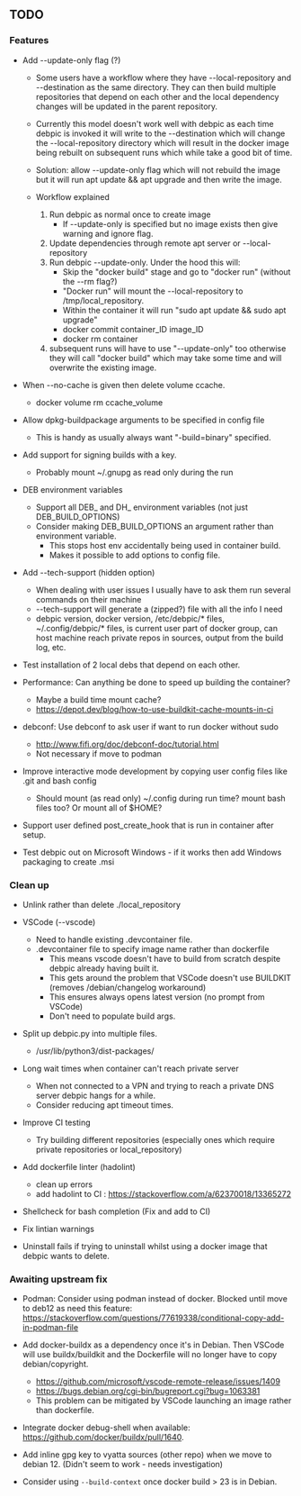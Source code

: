 ## TODO

### Features
* Add --update-only flag (?)
    * Some users have a workflow where they have --local-repository and --destination as the same directory. They can then build multiple repositories that depend on each other and the local dependency changes will be updated in the parent repository. 
    * Currently this model doesn't work well with debpic as each time debpic is invoked it will write to the --destination which will change the --local-repository directory which will result in the docker image being rebuilt on subsequent runs which while take a good bit of time.
    * Solution: allow --update-only flag which will not rebuild the image but it will run apt update && apt upgrade and then write the image.

    * Workflow explained
        1. Run debpic as normal once to create image
            * If --update-only is specified but no image exists then give warning and ignore flag.
        2. Update dependencies through remote apt server or --local-repository
        3. Run debpic --update-only. Under the hood this will:
            * Skip the "docker build" stage and go to "docker run" (without the --rm flag?)
            * "Docker run" will mount the --local-repository to /tmp/local_repository.
            * Within the container it will run "sudo apt update && sudo apt upgrade"
            * docker commit container_ID image_ID
            * docker rm container
        4. subsequent runs will have to use "--update-only" too otherwise they will call "docker build" which may take some time and will overwrite the existing image.


* When --no-cache is given then delete volume ccache.
    * docker volume rm ccache_volume

* Allow dpkg-buildpackage arguments to be specified in config file
    * This is handy as usually always want "-build=binary" specified.

* Add support for signing builds with a key.
    * Probably mount ~/.gnupg as read only during the run

* DEB environment variables
    * Support all DEB_ and DH_ environment variables (not just DEB_BUILD_OPTIONS)
    * Consider making DEB_BUILD_OPTIONS an argument rather than environment variable.
        * This stops host env accidentally being used in container build.
        * Makes it possible to add options to config file.

* Add --tech-support (hidden option)
    * When dealing with user issues I usually have to ask them run several commands on their machine
    * --tech-support will generate a (zipped?) file with all the info I need
    * debpic version, docker version, /etc/debpic/* files, ~/.config/debpic/* files, is current user part of docker group, can host machine reach private repos in sources, output from the build log, etc.


* Test installation of 2 local debs that depend on each other.

* Performance: Can anything be done to speed up building the container?
    * Maybe a build time mount cache? 
    * https://depot.dev/blog/how-to-use-buildkit-cache-mounts-in-ci

* debconf: Use debconf to ask user if want to run docker without sudo 
    * http://www.fifi.org/doc/debconf-doc/tutorial.html
    * Not necessary if move to podman

* Improve interactive mode development by copying user config files like .git and bash config
    * Should mount (as read only) ~/.config during run time? mount bash files too? Or mount all of $HOME?

* Support user defined post_create_hook that is run in container after setup.

* Test debpic out on Microsoft Windows - if it works then add Windows packaging to create .msi

### Clean up 
* Unlink rather than delete ./local_repository

* VSCode (--vscode)
    * Need to handle existing .devcontainer file.
    * .devcontainer file to specify image name rather than dockerfile 
        * This means vscode doesn't have to build from scratch despite debpic already having built it.
        * This gets around the problem that VSCode doesn't use BUILDKIT (removes /debian/changelog workaround)
        * This ensures always opens latest version (no prompt from VSCode)
        * Don't need to populate build args.

* Split up debpic.py into multiple files.
    * /usr/lib/python3/dist-packages/

* Long wait times when container can't reach private server
    * When not connected to a VPN and trying to reach a private DNS server debpic hangs for a while.
    * Consider reducing apt timeout times.

* Improve CI testing
    * Try building different repositories (especially ones which require private repositories or local_repository)

* Add dockerfile linter (hadolint)
    * clean up errors
    * add hadolint to CI : https://stackoverflow.com/a/62370018/13365272

* Shellcheck for bash completion (Fix and add to CI)

* Fix lintian warnings

* Uninstall fails if trying to uninstall whilst using a docker image that debpic wants to delete.

### Awaiting upstream fix
* Podman: Consider using podman instead of docker.
    Blocked until move to deb12 as need this feature: https://stackoverflow.com/questions/77619338/conditional-copy-add-in-podman-file

* Add docker-buildx as a dependency once it's in Debian. Then VSCode will use buildx/buildkit and the Dockerfile will no longer have to copy debian/copyright.
    * https://github.com/microsoft/vscode-remote-release/issues/1409
    * https://bugs.debian.org/cgi-bin/bugreport.cgi?bug=1063381 
    * This problem can be mitigated by VSCode launching an image rather than dockerfile.

* Integrate docker debug-shell when available: https://github.com/docker/buildx/pull/1640.

* Add inline gpg key to vyatta sources (other repo) when we move to debian 12. (Didn't seem to work - needs investigation)

* Consider using `--build-context` once docker build > 23 is in Debian.

